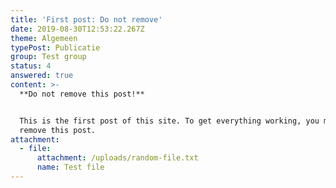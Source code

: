 ```yaml
---
title: 'First post: Do not remove'
date: 2019-08-30T12:53:22.267Z
theme: Algemeen
typePost: Publicatie
group: Test group
status: 4
answered: true
content: >-
  **Do not remove this post!**


  This is the first post of this site. To get everything working, you must not
  remove this post.
attachment:
  - file:
      attachment: /uploads/random-file.txt
      name: Test file
---
```


